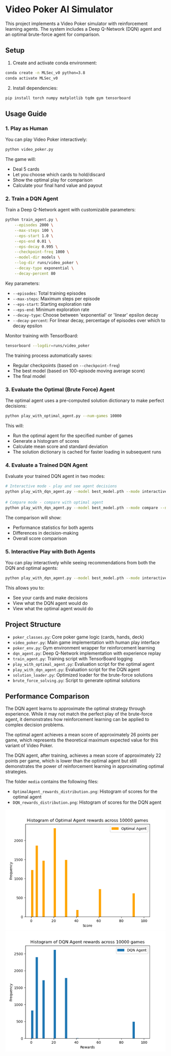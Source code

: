 # Video Poker AI Simulator

This project implements a Video Poker simulator with reinforcement learning agents. The system includes a Deep Q-Network (DQN) agent and an optimal brute-force agent for comparison.

## Setup

1. Create and activate conda environment:
```bash
conda create -n MLSec_v0 python=3.8
conda activate MLSec_v0
```

2. Install dependencies:
```bash
pip install torch numpy matplotlib tqdm gym tensorboard
```

## Usage Guide

### 1. Play as Human

You can play Video Poker interactively:

```bash
python video_poker.py
```

The game will:
- Deal 5 cards
- Let you choose which cards to hold/discard
- Show the optimal play for comparison
- Calculate your final hand value and payout

### 2. Train a DQN Agent

Train a Deep Q-Network agent with customizable parameters:

```bash
python train_agent.py \
    --episodes 2000 \
    --max-steps 100 \
    --eps-start 1.0 \
    --eps-end 0.01 \
    --eps-decay 0.995 \
    --checkpoint-freq 1000 \
    --model-dir models \
    --log-dir runs/video_poker \
    --decay-type exponential \
    --decay-percent 80
```

Key parameters:
- `--episodes`: Total training episodes
- `--max-steps`: Maximum steps per episode
- `--eps-start`: Starting exploration rate
- `--eps-end`: Minimum exploration rate
- `--decay-type`: Choose between 'exponential' or 'linear' epsilon decay
- `--decay-percent`: For linear decay, percentage of episodes over which to decay epsilon

Monitor training with TensorBoard:
```bash
tensorboard --logdir=runs/video_poker
```

The training process automatically saves:
- Regular checkpoints (based on `--checkpoint-freq`)
- The best model (based on 100-episode moving average score)
- The final model

### 3. Evaluate the Optimal (Brute Force) Agent

The optimal agent uses a pre-computed solution dictionary to make perfect decisions:

```bash
python play_with_optimal_agent.py --num-games 10000
```

This will:
- Run the optimal agent for the specified number of games
- Generate a histogram of scores
- Calculate mean score and standard deviation
- The solution dictionary is cached for faster loading in subsequent runs

### 4. Evaluate a Trained DQN Agent

Evaluate your trained DQN agent in two modes:

```bash
# Interactive mode - play and see agent decisions
python play_with_dqn_agent.py --model best_model.pth --mode interactive

# Compare mode - compare with optimal agent
python play_with_dqn_agent.py --model best_model.pth --mode compare --num-games 10000
```

The comparison will show:
- Performance statistics for both agents
- Differences in decision-making
- Overall score comparison

### 5. Interactive Play with Both Agents

You can play interactively while seeing recommendations from both the DQN and optimal agents:

```bash
python play_with_dqn_agent.py --model best_model.pth --mode interactive
```

This allows you to:
- See your cards and make decisions
- View what the DQN agent would do
- View what the optimal agent would do

## Project Structure

- `poker_classes.py`: Core poker game logic (cards, hands, deck)
- `video_poker.py`: Main game implementation with human play interface
- `poker_env.py`: Gym environment wrapper for reinforcement learning
- `dqn_agent.py`: Deep Q-Network implementation with experience replay
- `train_agent.py`: Training script with TensorBoard logging
- `play_with_optimal_agent.py`: Evaluation script for the optimal agent
- `play_with_dqn_agent.py`: Evaluation script for the DQN agent
- `solution_loader.py`: Optimized loader for the brute-force solutions
- `brute_force_solving.py`: Script to generate optimal solutions

## Performance Comparison

The DQN agent learns to approximate the optimal strategy through experience. While it may not match the perfect play of the brute-force agent, it demonstrates how reinforcement learning can be applied to complex decision problems.

The optimal agent achieves a mean score of approximately 26 points per game, which represents the theoretical maximum expected value for this variant of Video Poker.

The DQN agent, after training, achieves a mean score of approximately 22 points per game, which is lower than the optimal agent but still demonstrates the power of reinforcement learning in approximating optimal strategies.

The folder `media` contains the following files:
- `OptimalAgent_rewards_distribution.png`: Histogram of scores for the optimal agent
- `DQN_rewards_distribution.png`: Histogram of scores for the DQN agent

![Optimal Agent Rewards Distribution](media/OptimalAgent_rewards_distribution.png)
![DQN Agent Rewards Distribution](media/DQN_rewards_distribution.png)